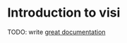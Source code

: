 # Introduction to visi

TODO: write [great documentation](http://jacobian.org/writing/great-documentation/what-to-write/)

